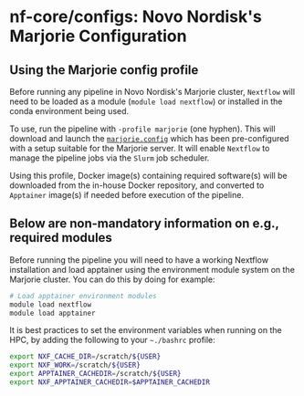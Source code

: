# nf-core/configs: Novo Nordisk's Marjorie Configuration

## Using the Marjorie config profile

Before running any pipeline in Novo Nordisk's Marjorie cluster, `Nextflow` will need to be loaded as a module
 (`module load nextflow`) or installed in the conda environment being used.

To use, run the pipeline with `-profile marjorie` (one hyphen).
This will download and launch the [`marjorie.config`](../conf/marjorie.config)
which has been pre-configured with a setup suitable for the Marjorie server.
It will enable `Nextflow` to manage the pipeline jobs via the `Slurm` job scheduler.

Using this profile, Docker image(s) containing required software(s) will be downloaded
from the in-house Docker repository, and converted to `Apptainer` image(s) if needed before execution of the pipeline.

## Below are non-mandatory information on e.g., required modules

Before running the pipeline you will need to have a working Nextflow installation
and load apptainer using the environment module system on the Marjorie cluster. You can do this by doing for example:

```bash
# Load apptainer environment modules
module load nextflow
module load apptainer
```

It is best practices to set the environment variables when running on the HPC,
by adding the following to your `~./bashrc` profile:

```bash
export NXF_CACHE_DIR=/scratch/${USER}
export NXF_WORK=/scratch/${USER}
export APPTAINER_CACHEDIR=/scratch/${USER}
export NXF_APPTAINER_CACHEDIR=$APPTAINER_CACHEDIR
```
